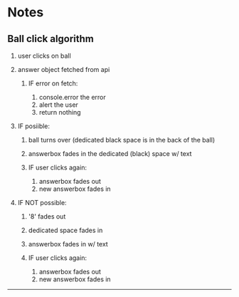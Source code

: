 # Notes

## Ball click algorithm

1. user clicks on ball
2. answer object fetched from api

   1. IF error on fetch:

      1. console.error the error
      2. alert the user
      3. return nothing

3. IF posiible:

   1. ball turns over (dedicated black space is in the back of the ball)
   2. answerbox fades in the dedicated (black) space w/ text
   3. IF user clicks again:

      1. answerbox fades out
      2. new answerbox fades in

4. IF NOT possible:

   1. '8' fades out
   2. dedicated space fades in
   3. answerbox fades in w/ text
   4. IF user clicks again:

      1. answerbox fades out
      2. new answerbox fades in

---
